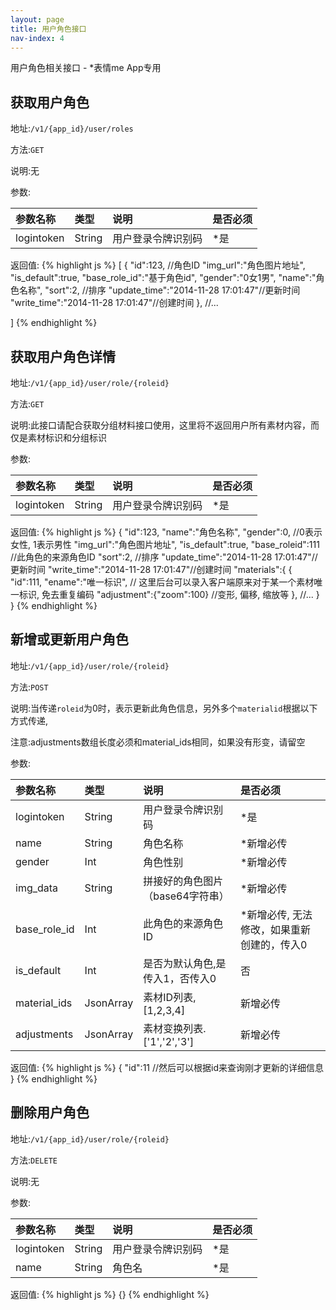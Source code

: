 ```yaml
---
layout: page
title: 用户角色接口
nav-index: 4
---
```

用户角色相关接口 - *表情me App专用

获取用户角色
----------------

地址:`/v1/{app_id}/user/roles`

方法:`GET`

说明:无

参数:

| 参数名称        |类型    |说明                              |是否必须|
|:------------- |:-------|:--------------------------------|:-----|
| logintoken     |String  |用户登录令牌识别码                    |*是 | 

返回值:
{% highlight js %}
[
    {
        "id":123, //角色ID
        "img_url":"角色图片地址",
        "is_default":true,
        "base_role_id":"基于角色id",
        "gender":"0女1男",
        "name":"角色名称",
        "sort":2, //排序
        "update_time":"2014-11-28 17:01:47"//更新时间
        "write_time":"2014-11-28 17:01:47"//创建时间
    }, //...

]
{% endhighlight %}

获取用户角色详情
----------------

地址:`/v1/{app_id}/user/role/{roleid}`

方法:`GET`

说明:此接口请配合获取分组材料接口使用，这里将不返回用户所有素材内容，而仅是素材标识和分组标识

参数:

| 参数名称        |类型    |说明                              |是否必须|
|:------------- |:-------|:--------------------------------|:-----|
| logintoken     |String  |用户登录令牌识别码                    |*是 |

返回值:
{% highlight js %}
{
    "id":123,
    "name":"角色名称",
    "gender":0, //0表示女性, 1表示男性
    "img_url":"角色图片地址",
    "is_default":true,
    "base_roleid":111 //此角色的来源角色ID
    "sort":2, //排序
    "update_time":"2014-11-28 17:01:47"//更新时间
    "write_time":"2014-11-28 17:01:47"//创建时间
    "materials":{
       {
            "id":111,
            "ename":"唯一标识", // 这里后台可以录入客户端原来对于某一个素材唯一标识, 免去重复编码
            "adjustment":{"zoom":100} //变形, 偏移, 缩放等
       }, //...
    }
}
{% endhighlight %}

新增或更新用户角色
----------------

地址:`/v1/{app_id}/user/role/{roleid}`

方法:`POST`

说明:当传递`roleid`为0时，表示更新此角色信息，另外多个`materialid`根据以下方式传递,

注意:adjustments数组长度必须和material_ids相同，如果没有形变，请留空

参数:

| 参数名称        |类型    |说明                              |是否必须|
|:------------- |:-------|:--------------------------------|:-----|
| logintoken     |String  |用户登录令牌识别码                    |*是 |
| name           |String  |角色名称                          |*新增必传|
| gender         |Int     |角色性别                          |*新增必传|
| img_data       |String  |拼接好的角色图片（base64字符串）         |*新增必传|
| base_role_id    |Int     |此角色的来源角色ID                   |*新增必传, 无法修改，如果重新创建的，传入0|
| is_default     |Int    |是否为默认角色,是传入1，否传入0                      |否|
| material_ids   |JsonArray   |素材ID列表,[1,2,3,4]           |新增必传 |
| adjustments    |JsonArray   |素材变换列表.['1','2','3']       |新增必传 |

返回值:
{% highlight js %}
{
"id":11 //然后可以根据id来查询刚才更新的详细信息
}
{% endhighlight %}

删除用户角色
----------------

地址:`/v1/{app_id}/user/role/{roleid}`

方法:`DELETE`

说明:无

参数:

| 参数名称        |类型    |说明                              |是否必须|
|:------------- |:-------|:--------------------------------|:-----|
| logintoken     |String  |用户登录令牌识别码                    |*是 |
| name           |String  |角色名                              |*是| 

返回值:
{% highlight js %}
{}
{% endhighlight %}
